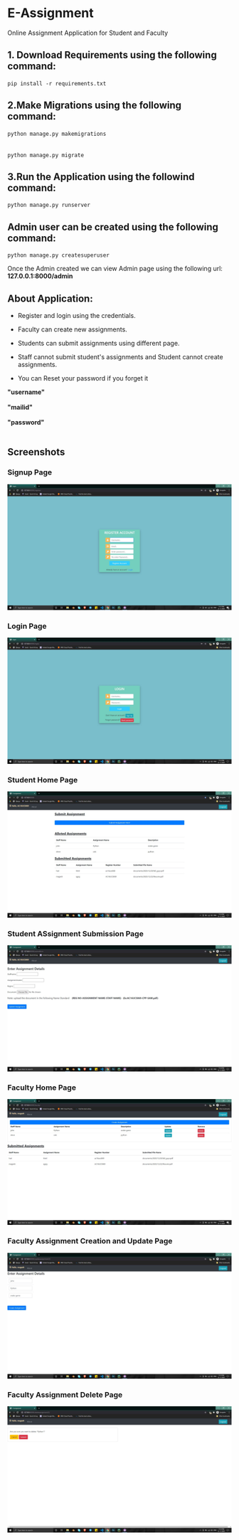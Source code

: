# E-Assignment

Online Assignment Application for Student and Faculty

## 1. Download Requirements using the following command:

```
pip install -r requirements.txt
```

## 2.Make Migrations using the following command:

```
python manage.py makemigrations


python manage.py migrate
```

## 3.Run the Application using the followind command:

```
python manage.py runserver
```

## Admin user can be created using the following command:

```
python manage.py createsuperuser
```

Once the Admin created we can view Admin page using the following url:
<b>127.0.0.1:8000/admin</b>

## About Application:

- <p>Register and login using the credentials.</p>
- <p>Faculty can create new assignments.</p>
- <p>Students can submit assignments using different page.</p>
- <p>Staff cannot submit student's assignments and Student cannot create assignments.</p>
- <p>You can Reset your password if you forget it</p>

<b>
"username"
<br></br>
"mailid"
<br></br>
"password"
</b>
<br></br>

## Screenshots

### Signup Page

<img src="Screenshots/signuppage.jpg">

### Login Page

<img src="Screenshots/loginpage.jpg">

### Student Home Page

<img src="Screenshots/studentpage1.jpg">

### Student ASsignment Submission Page

<img src="Screenshots/studentpage2.jpg">

### Faculty Home Page

<img src="Screenshots/facultypage1.jpg">

### Faculty Assignment Creation and Update Page

<img src="Screenshots/facultypage2.jpg">

### Faculty Assignment Delete Page

<img src="Screenshots/facultypage3.jpg">
